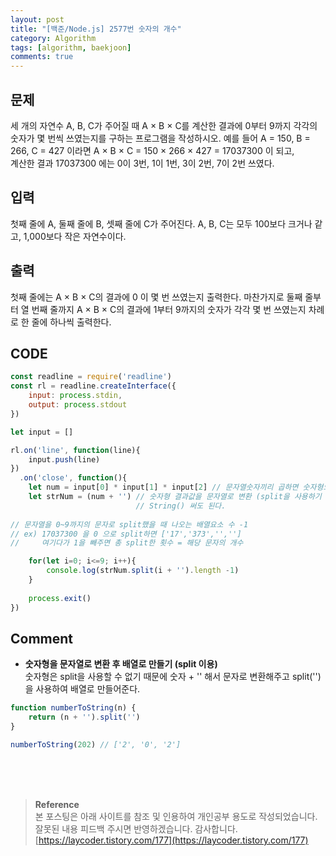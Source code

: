 ```yaml
---
layout: post
title: "[백준/Node.js] 2577번 숫자의 개수"
category: Algorithm
tags: [algorithm, baekjoon]
comments: true
---
```


## 문제
세 개의 자연수 A, B, C가 주어질 때 A × B × C를 계산한 결과에 0부터 9까지 각각의 숫자가 몇 번씩 쓰였는지를 구하는 프로그램을 작성하시오.
예를 들어 A = 150, B = 266, C = 427 이라면 A × B × C = 150 × 266 × 427 = 17037300 이 되고,   
계산한 결과 17037300 에는 0이 3번, 1이 1번, 3이 2번, 7이 2번 쓰였다.

## 입력
첫째 줄에 A, 둘째 줄에 B, 셋째 줄에 C가 주어진다. A, B, C는 모두 100보다 크거나 같고, 1,000보다 작은 자연수이다.

## 출력
첫째 줄에는 A × B × C의 결과에 0 이 몇 번 쓰였는지 출력한다. 마찬가지로 둘째 줄부터 열 번째 줄까지 A × B × C의 결과에 1부터 9까지의 숫자가 각각 몇 번 쓰였는지 차례로 한 줄에 하나씩 출력한다.

## CODE
```javascript
const readline = require('readline')
const rl = readline.createInterface({
    input: process.stdin,
    output: process.stdout
})

let input = []

rl.on('line', function(line){
    input.push(line)
})
  .on('close', function(){
    let num = input[0] * input[1] * input[2] // 문자열숫자끼리 곱하면 숫자형으로 자동 형변환
    let strNum = (num + '') // 숫자형 결과값을 문자열로 변환 (split을 사용하기 위해) 
                            // String() 써도 된다.
    
// 문자열을 0~9까지의 문자로 split했을 때 나오는 배열요소 수 -1
// ex) 17037300 을 0 으로 split하면 ['17','373','','']
//     여기다가 1을 빼주면 총 split한 횟수 = 해당 문자의 개수

    for(let i=0; i<=9; i++){
        console.log(strNum.split(i + '').length -1)
    }
    
    process.exit()
})
```
## Comment
- **숫자형을 문자열로 변환 후 배열로 만들기 (split 이용)**   
숫자형은 split을 사용할 수 없기 때문에 숫자 + '' 해서 문자로 변환해주고 split('')을 사용하여 배열로 만들어준다.

```javascript
function numberToString(n) {
	return (n + '').split('')
}

numberToString(202) // ['2', '0', '2']
```

<br>
<br>
<br>

>**Reference**   
본 포스팅은 아래 사이트를 참조 및 인용하여 개인공부 용도로 작성되었습니다.   
잘못된 내용 피드백 주시면 반영하겠습니다. 감사합니다.   
[https://laycoder.tistory.com/177](https://laycoder.tistory.com/177)
